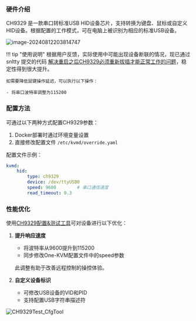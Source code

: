 ### 硬件介绍

CH9329 是一款串口转标准USB HID设备芯片，支持转换为键盘、鼠标或自定义HID设备。根据配置的工作模式，可在电脑上被识别为相应的标准USB设备。

![image-20240812203814747](../img/image-20240812203814747.png)

!!! tip "使用说明"
    根据用户反馈，实际使用中可能出现设备断联的情况，现已通过 snltty 提交的代码 [解决重启之后CH9329必须重新拔插才能正常工作的问题](https://github.com/mofeng-git/One-KVM/pull/164)，稳定性得到很大提升。

    如需要降低鼠键操作延迟，可以执行以下操作：

    - 将串口波特率调整为115200

### 配置方法

可通过以下两种方式配置CH9329参数：

1. Docker部署时通过环境变量设置
2. 直接修改配置文件 `/etc/kvmd/override.yaml`

配置文件示例：
```yaml
kvmd:
    hid:
        type: ch9329
        device: /dev/ttyUSB0
        speed: 9600        # 串口通信速度
        read_timeout: 0.3
```

### 性能优化

使用[CH9329配置&测试工具](https://www.wch.cn/downloads/CH9329EVT_ZIP.html)可对设备进行以下优化：

1. **提升响应速度**

    - 将波特率从9600提升到115200
    - 同步修改One-KVM配置文件中的speed参数

    此调整有助于改善远程控制的操控体验。

2. **自定义设备标识**

    - 可修改USB设备的VID和PID
    - 支持配置USB字符串描述符

![CH9329Test_CfgTool](../img/image-202422131332.png)

